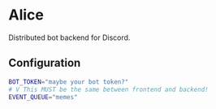 # Alice

Distributed bot backend for Discord.

## Configuration

```Bash
BOT_TOKEN="maybe your bot token?"
# V This MUST be the same between frontend and backend!
EVENT_QUEUE="memes"
```